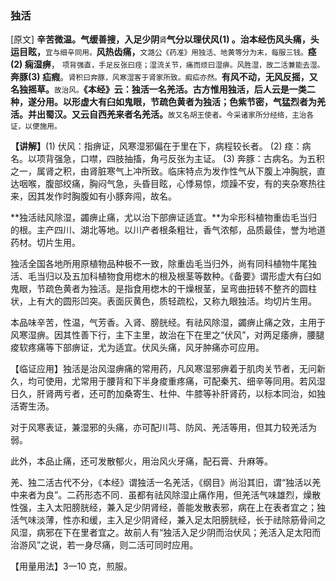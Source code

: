 ### 独活

[原文] **辛苦微温。气缓善搜，入足少阴**<small>肾</small>**气分以理伏风(1) 。治本经伤风头痛，头运目眩，**<small>宜与细辛同用。</small>**风热齿痛，**<small>文潞公《药准》用独活、地黄等分为末，每服三钱。</small>**痉(2) 痫湿痹**， <small>项背强直，手足反张曰痉；湿流关节，痛而烦曰湿痹。风胜湿，故二活兼能去湿。</small>**奔豚(3) 疝瘕**。<small>肾积曰奔豚，风寒湿客于肾家所致。瘕疝亦然。</small>**有风不动，无风反摇，又名独摇草。**<small>故治风。</small>**《本经》云：独活一名羌活。古方惟用独活，后人云是一类二种，遂分用。以形虚大有臼如鬼眼，节疏色黄者为独活；色紫节密，气猛烈者为羌活。并出蜀汉。又云自西羌来者名羌活。**<small>故又名胡王使者。今采诸家所分经络，主治各证，以便施用。</small>

**【讲解】**(1) 伏风：指痹证，风寒湿邪偏在于里在下，病程较长者。    (2) 痉：病名。以项背强急，口噤，四肢抽搐，角弓反张为主证。    (3) 奔豚：古病名。为五积之一，属肾之积，由肾脏寒气上冲所致。临床特点为发作性气从下腹上冲胸脘，直达咽喉，腹部绞痛，胸闷气急，头昏目眩，心悸易惊，烦躁不安，有的夹杂寒热往来，因其发作时胸腹如有小豚奔闯，故名。

**独活祛风除湿，蠲痹止痛，尤以治下部痹证适宜。**为伞形科植物重齿毛当归的根。主产四川、湖北等地。以川产者根条粗壮，香气浓郁，品质最佳，誉为地道药材。切片生用。

独活全国各地所用原植物品种极不一致，除重齿毛当归外，尚有同科植物牛尾独活、毛当归以及五加科植物食用楤木的根及根茎等数种。《备要》谓形虚大有臼如鬼眼，节疏色黄者为独活。是指食用楤木的干燥根茎，呈弯曲扭转不整齐的圆柱状，上有大的圆形凹突。表面灰黄色，质轻疏松，又称九眼独活。均切片生用。

本品味辛苦，性温，气芳香。入肾、膀胱经。有祛风除湿，蠲痹止痛之效，主用于风寒湿痹。因其性善下行，主下主里，故治在下在里之“伏风”，对两足痿痹，腰腿痠软疼痛等下部痹证，尤为适宜。伏风头痛，风牙肿痛亦可应用。

【临证应用】独活是治风湿痹痛的常用药，凡风寒湿邪痹着于肌肉关节者，无问新久，均可使用，尤常用于腰背和下半身痠重疼痛，可配秦艽、细辛等同用。若风湿日久，肝肾两亏者，还可酌加桑寄生、杜仲、牛膝等补肝肾药，以标本同治，如独活寄生汤。

对于风寒表证，兼湿邪的头痛，亦可配川芎、防风、羌活等用，但其力较羌活为弱。

此外，本品止痛，还可发散郁火，用治风火牙痛，配石膏、升麻等。

羌、独二活古代不分，《本经》谓独活一名羌活，《纲目》尚沿其旧，谓“独活以羌中来者为良”。二药形态不同．虽都有祛风除湿止痛作用，但羌活气味雄烈，燥散性强，主入太阳膀胱经，兼入足少阴肾经，善能发散表邪，病在上在表者宜之；独活气味淡薄，性亦和缓，主入足少阴肾经，兼入足太阳膀胱经，长于祛除筋骨间之风湿，病邪在下在里者宜之。故前人有“独活入足少阴而治伏风；羌活入足太阳而治游风”之说，若一身尽痛，则二活可同时应用。

【用量用法】3一10 克，煎服。
